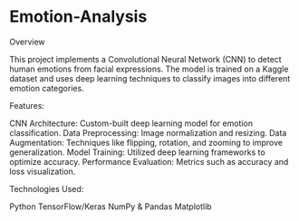 # Emotion-Analysis

Overview

This project implements a Convolutional Neural Network (CNN) to detect human emotions from facial expressions. The model is trained on a Kaggle dataset and uses deep learning techniques to classify images into different emotion categories.

Features:

CNN Architecture: Custom-built deep learning model for emotion classification.
Data Preprocessing: Image normalization and resizing.
Data Augmentation: Techniques like flipping, rotation, and zooming to improve generalization.
Model Training: Utilized deep learning frameworks to optimize accuracy.
Performance Evaluation: Metrics such as accuracy and loss visualization.

Technologies Used:

Python
TensorFlow/Keras
NumPy & Pandas
Matplotlib 
